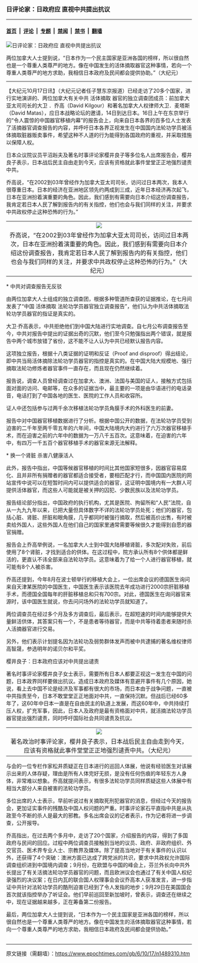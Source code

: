 ### 日评论家：日政府应 直视中共提出抗议

---

#### [首页](../../../..?n1489310) &nbsp;|&nbsp; [评论](../../../../../epoch-comment?n1489310) &nbsp;|&nbsp; [专题](../../../../../epoch-special?n1489310) &nbsp;|&nbsp; [禁闻](../../../../../epoch-news?n1489310) &nbsp;|&nbsp; [禁书](../../../../../books?n1489310) &nbsp;|&nbsp; [翻墙](https://github.com/gfw-breaker/nogfw/blob/master/README.md?n1489310)


<div><img alt="日评论家：日政府应 直视中共提出抗议" class="attachment-djy_600_400 size-djy_600_400 wp-post-image" src="https://i.epochtimes.com/assets/uploads/2006/10/610161138201369-600x400.jpg"/>
<div class="caption">
 <p>
  两位加拿大人士提到说，“日本作为一个民主国家是亚洲各国的榜样，所以很自然也是一个尊重人类尊严的地方。像在中国发生的活体摘取器官这种事情，若向一个尊重人类尊严的地方求助，我相信日本政府及民间都会提供协助。”（大纪元）
 </p>
</div></div><hr/><div class="post_content" id="artbody" itemprop="articleBody">
 <!-- article content begin -->
 <p>
  【大纪元10月17日讯】（大纪元记者任子慧东京报道）已经走访了20多个国家，进行实地演讲的、两位加拿大有关中共
  <ok href="https://www.epochtimes.com/gb/tag/%E6%B4%BB%E4%BD%93%E6%91%98%E5%8F%96.html">
   活体摘取
  </ok>
  器官的独立调查团成员：前加拿大亚太司司长的大卫 ．乔高（David Kilgour）和著名加拿大人权律师大卫．麦塔斯（David Matas），应日本战略论坛的邀请，14日到达日本。16日上午在东京举行的“令人震惊的中国器官移植内幕”的报告会上，向来自日本各界的百多位人士发表了活摘器官调查报告的内容，并呼吁日本各界正视发生在中国国内法轮功学员被活体摘取脏器贩卖事件，希望这种不人道的行为能得到各国政府的重视，并采取措施以保障人权。
 </p>
 <p>
  日本众议院议员平沼赳夫及著名时事评论家樱井良子等多位名人出席报告会，樱井良子表示，日本战后民主自由走到今天，应该有资格就此事件堂堂正正地强烈谴责中共。
 </p>
 <p>
  乔高说，“在2002到03年曾经作为加拿大亚太司司长，访问过日本两次，我本人很尊重日本。日本的经济在亚洲地区领先约两成到三成，近年日本经济再次起飞，日本在亚洲扮着演重要的角色。因此，我们感到有需要向日本介绍这份调查报告，我肯定若日本人民了解到报告内的有关指控，他们也会与我们同样的关注，并要求中共政权停止这种恐怖的行为。”
 </p>
 <p>
  <center>
  </center>
 </p>
 <table border="0" cellpadding="3" cellspacing="3" width="100%">
  <tr>
   <td align="center">
    <ok href="/i6/610161137491369.jpg">
     <img src="/i6/610161137491369--ss.jpg"/>
    </ok>
   </td>
  </tr>
  <tr>
   <td align="center">
    <span class="bn12">
     乔高说，“在2002到03年曾经作为加拿大亚太司司长，访问过日本两次，日本在亚洲扮着演重要的角色。因此，我们感到有需要向日本介绍这份调查报告，我肯定若日本人民了解到报告内的有关指控，他们也会与我们同样的关注，并要求中共政权停止这种恐怖的行为。”（大纪元）
    </span>
   </td>
  </tr>
 </table>
 <p>
 </p>
 <p>
  * 中共对调查报告无反驳
 </p>
 <p>
  由两位加拿大人士组成的独立调查团，根据多种管道所查获的证据推论，在七月间发表了“中国
  <ok href="https://www.epochtimes.com/gb/tag/%E6%B4%BB%E4%BD%93%E6%91%98%E5%8F%96.html">
   活体摘取
  </ok>
  法轮功学员器官独立调查报告”，他们认为中共活体摘取法轮功学员器官的指证是真实的。
 </p>
 <p>
  大卫‧乔高表示，中共拒绝他们到中国大陆进行实地调查。自七月公布调查报告至今，中共对报告中提出的证据出奇的沉默，他们至今只勉强指出两个错误，就是报告中两个城市放错了省份，这不能不让人认为中共已经默认报告内容。
 </p>
 <p>
  这项独立报告，根据十八类证据的证明和反证（Proof and disproof）得出结论，即中共当局活体摘除法轮功学员器官的指控是真实的。在中国大陆大规模地、强行摘取法轮功修炼者器官事件一直存在，而且现在仍然继续着。
 </p>
 <p>
  报告说，调查人员曾经调查过在加拿大、澳洲、法国与美国的证人，接触方式包括面对面的访问、电邮等，在众多的证据当中，最主要的一项是由华语进行的电话录音，电话打到了中国各地的医生、医院的工作人员和收容所。
 </p>
 <p>
  证人中还包括参与过两千余次移植法轮功学员角膜手术的外科医生的前妻。
 </p>
 <p>
  报告中对中国器官移植数据进行了分析。根据中国公开的数据，在法轮功学员受到迫害的二千年至两千零五年的六年间，中国大陆境内大约进行了六万次器官移植手术，而在迫害之前的六年中的数据为一万八千五百次。这意味着，在迫害的六年中，有四万一千五百个器官移植手术的器官来源无法解释。
 </p>
 <p>
  * 换一个肾脏 杀害八健康活人
 </p>
 <p>
  此外，报告中指出，中国等候器官移植的时间比其他国家短很多，因器官容易腐化、且并非所有捐赠者的器官都适合接受者，要相匹配才行，而中国国内医院的网站宣传中说可以在短暂时间内可以提供适合的器官，这证明中国境内有一大群人可提供活体器官，而这些人可能就是被关押的囚犯、少数民族以及法轮功学员。
 </p>
 <p>
  报告结论部分指出，中国政府的执行机构，尤其是医院、拘留所和“人民”法院，自从一九九九年以来，已把大量但具体数字不详的法轮功学员处死；他们的器官，包括心脏、肾脏、肝脏和眼角膜，几乎都同时被强行摘取，然后被高价出售，有时被卖给外国人，这些外国人在他们自己的国家里通常需要等候很久才能得到自愿的器官捐赠。
 </p>
 <p>
  报告会上乔高举例说，一名加拿大人士到中国大陆移植肾脏，多次配对失败，前后使用了8个肾脏，才找到适合的供体。在这过程中，院方承认所有8个供体都是鲜活的，更直认不讳全部来自法轮功学员。这意味着为了给一个人进行器官移植，就可能有8个人被杀害。
 </p>
 <p>
  乔高还提到，今年8月在波士顿举行的移植大会上，一位出席会议的德国医生询问来自天津某医院的中国医生，中国医生表示该医院去年成功进行2000宗肝脏移植手术，而德国全国每年的肝脏移植总和只有700宗。对此，德国医生在询问器官来源时，该中国医生就说，你去问问场外的法轮功学员就知道了。
 </p>
 <p>
  两位调查员在经过多个月及多方调查后，最后表示，在超短速的时间内能够提供大量鲜活供体，其答案只有一个，不是患者等待器官，而是中共等待着患者来随时杀人活摘器官进行交易。
 </p>
 <p>
  另外，他们表示计划提名因为法轮功及弱势群体发声而被中共逮捕的著名维权律师高智晟，参选明年的诺贝尔和平奖。
 </p>
 <p>
  樱井良子：日本政府应该对中共提出谴责
 </p>
 <p>
  著名时事评论家樱井良子女士表示，需要所有日本人都要正视这一发生在中国的问题，日本政界同样要做出抗议。造成日本政府及媒体有意避开事件有几个原因，她说，看上去中国不论是经济及军事都有很大的市场，而日本由于战争问题，一直被中共指责至今，日本不敢堂堂正正地面对中共，一直保持沉默。但战后已经60多年了，这60年中日本一直是在自由民主的轨道上发展，而这60年中，中共持续打压人权，扩充军事，因此，日本人及政府是最有资格面对中共，就活摘法轮功学员器官提出强烈谴责，同时呼吁国际社会共同谴责及抗议。
 </p>
 <p>
  <center>
  </center>
 </p>
 <table border="0" cellpadding="3" cellspacing="3" width="100%">
  <tr>
   <td align="center">
    <ok href="/i6/610161137421369.jpg">
     <img src="/i6/610161137421369--ss.jpg"/>
    </ok>
   </td>
  </tr>
  <tr>
   <td align="center">
    <span class="bn12">
     著名政治时事评论家，樱井良子表示，日本战后民主自由走到今天，应该有资格就此事件堂堂正正地强烈谴责中共。（大纪元）
    </span>
   </td>
  </tr>
 </table>
 <p>
 </p>
 <p>
  与会的一位专栏作家松井质疑正在日本进行的巡回人体展，他说有经验医生对该展示出来的人体存疑，理由是所有人体完好无损，是没有任何伤痕的年轻东方人身体，非常难以想象。乔高就提问表示，有很多法轮功学员同样质疑这些人体展中有相当大部分人来自被害的法轮功学员。
 </p>
 <p>
  多位出席的人士表示，早前听说过有关摘取死刑犯器官的消息，但经过今天的报告会，更加证实事件的残酷及中国人权问题的严重。时事评论家石平直指中共是从执政至今不断的杀人是最大的邪教。多名出席会议的记者表示，作为记者将进一步调查，公开报导。
 </p>
 <p>
  乔高指出，在过去两个多月中，走访了20个国家，介绍报告的内容，得到了多国政府与民间的回应。过程中两位调查员接触到当地的议员、政府、非政府组织、外交官员、医术界专业人士、宗教界及媒体。除了提高当地对于有关事件的认识以外，还获得了4个突破：澳洲方面已达成了跨党派的共识，要求中共政权允许国际调查组织进到中国境内调查；9月份，在欧盟与中国的峰会上，芬兰外长向中共外长提出了有关活摘法轮功学员器官的问题，而且欧洲议会也通过了有关中国人权纪录强烈的决议案；在日内瓦的联合国人权理事会会议乔高本人获准发言，进一步指证中共针对法轮功学员的酷刑迫害已经到了令人发指的地步；9月29日在美国国会首次就该指控举办了听证会。他们早前巡回至新加坡时，曾表示，调查还在继续之中，现在证据越来越多，正在筹备第二份报告。
 </p>
 <p>
  最后，两位加拿大人士提到说，“日本作为一个民主国家是亚洲各国的榜样，所以很自然也是一个尊重人类尊严的地方。像在中国发生的活体摘取器官这种事情，若向一个尊重人类尊严的地方求助，我相信日本政府及民间都会提供协助。”
  <font color="#ffffff">
   (http://www.dajiyuan.com)
  </font>
 </p>
 <!-- article content end -->
 <div id="below_article_ad">
 </div>
</div>


---

原文链接（需翻墙）：https://www.epochtimes.com/gb/6/10/17/n1489310.htm